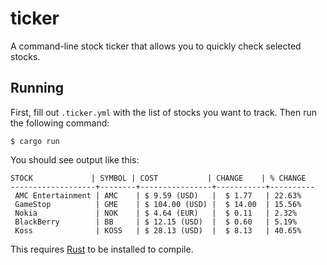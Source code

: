 # ticker
A command-line stock ticker that allows you to quickly check selected stocks.

## Running

First, fill out `.ticker.yml` with the list of stocks you want to track. Then
run the following command:

```
$ cargo run
```

You should see output like this:

```
STOCK             | SYMBOL | COST           | CHANGE    | % CHANGE
-------------------+--------+----------------+-----------+----------
 AMC Entertainment | AMC    | $ 9.59 (USD)   |  $ 1.77   | 22.63%
 GameStop          | GME    | $ 104.00 (USD) |  $ 14.00  | 15.56%
 Nokia             | NOK    | $ 4.64 (EUR)   |  $ 0.11   | 2.32%
 BlackBerry        | BB     | $ 12.15 (USD)  |  $ 0.60   | 5.19%
 Koss              | KOSS   | $ 28.13 (USD)  |  $ 8.13   | 40.65%
 ```
 
 This requires [Rust](https://www.rust-lang.org/) to be installed to compile.
